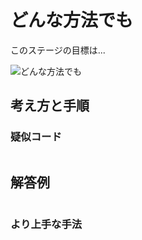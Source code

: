 # どんな方法でも

このステージの目標は...

![どんな方法でも]()




## 考え方と手順

### 疑似コード

```
```

## 解答例

```swift
```

### より上手な手法

```swift
```